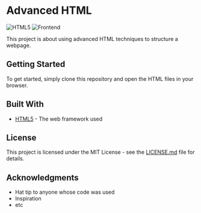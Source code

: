 # Advanced HTML

![HTML5](https://img.shields.io/badge/html5-%23E34F26.svg?style=for-the-badge&logo=html5&logoColor=white)
![Frontend](https://img.shields.io/badge/Frontend-gray?style=for-the-badge&logo=html5&logoColor=white)

This project is about using advanced HTML techniques to structure a webpage.

## Getting Started

To get started, simply clone this repository and open the HTML files in your browser.

## Built With

- [HTML5](https://developer.mozilla.org/en-US/docs/Web/HTML) - The web framework used


## License

This project is licensed under the MIT License - see the [LICENSE.md](LICENSE.md) file for details.

## Acknowledgments

- Hat tip to anyone whose code was used
- Inspiration
- etc

